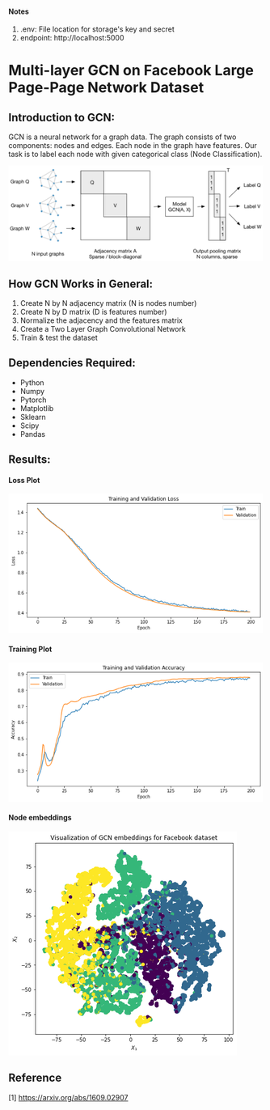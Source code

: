 #### Notes
1. .env: File location for storage's key and secret
2. endpoint: http://localhost:5000


# Multi-layer GCN on Facebook Large Page-Page Network Dataset

## Introduction to GCN:
GCN is a neural network for a graph data. The graph consists of two components: nodes and edges. Each node in the graph have features. Our task is to label each node with given categorical class (Node Classification).

![GCN](./data/GCN.png)

## How GCN Works in General:
1. Create N by N adjacency matrix (N is nodes number)
2. Create N by D matrix (D is features number)
3. Normalize the adjacency and the features matrix
4. Create a Two Layer Graph Convolutional Network
5. Train & test the dataset

## Dependencies Required:
- Python
- Numpy
- Pytorch
- Matplotlib
- Sklearn
- Scipy
- Pandas

## Results:
#### Loss Plot
![GCN](./data/Loss.png)
#### Training Plot
![GCN](./data/Accuracy.png)
#### Node embeddings
![GCN](./data/Embedding.png)

## Reference
[1] https://arxiv.org/abs/1609.02907
